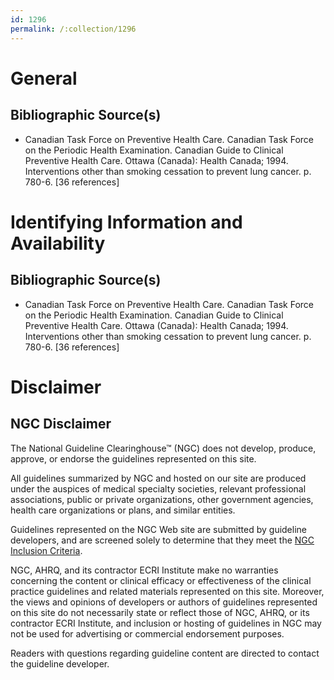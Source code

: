```yaml
---
id: 1296
permalink: /:collection/1296
---
```


# General

## Bibliographic Source(s)

- Canadian Task Force on Preventive Health Care. Canadian Task Force on the Periodic Health Examination. Canadian Guide to Clinical Preventive Health Care. Ottawa (Canada): Health Canada; 1994. Interventions other than smoking cessation to prevent lung cancer. p. 780-6. [36 references]

# Identifying Information and Availability

## Bibliographic Source(s)

- Canadian Task Force on Preventive Health Care. Canadian Task Force on the Periodic Health Examination. Canadian Guide to Clinical Preventive Health Care. Ottawa (Canada): Health Canada; 1994. Interventions other than smoking cessation to prevent lung cancer. p. 780-6. [36 references]

# Disclaimer

## NGC Disclaimer

The National Guideline Clearinghouse™ (NGC) does not develop, produce, approve, or endorse the guidelines represented on this site.

All guidelines summarized by NGC and hosted on our site are produced under the auspices of medical specialty societies, relevant professional associations, public or private organizations, other government agencies, health care organizations or plans, and similar entities.

Guidelines represented on the NGC Web site are submitted by guideline developers, and are screened solely to determine that they meet the [NGC Inclusion Criteria](/help-and-about/summaries/inclusion-criteria).

NGC, AHRQ, and its contractor ECRI Institute make no warranties concerning the content or clinical efficacy or effectiveness of the clinical practice guidelines and related materials represented on this site. Moreover, the views and opinions of developers or authors of guidelines represented on this site do not necessarily state or reflect those of NGC, AHRQ, or its contractor ECRI Institute, and inclusion or hosting of guidelines in NGC may not be used for advertising or commercial endorsement purposes.

Readers with questions regarding guideline content are directed to contact the guideline developer.

